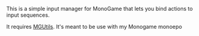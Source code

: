 This is a simple input manager for MonoGame that lets you bind actions to input sequences.

It requires [MGUtils](https://github.com/johnfredcee/MGUtilities). It's meant to be use with my Monogame monoepo 